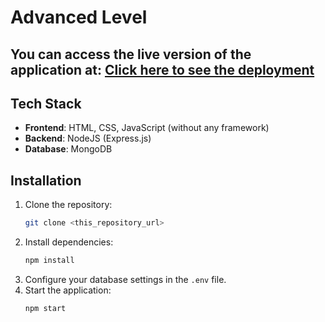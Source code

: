 # Advanced Level

## You can access the live version of the application at: <a href="http://ec2-18-156-135-252.eu-central-1.compute.amazonaws.com/" target="_blank">Click here to see the deployment</a>

## Tech Stack

- **Frontend**: HTML, CSS, JavaScript (without any framework)
- **Backend**: NodeJS (Express.js)
- **Database**: MongoDB

## Installation

1. Clone the repository:
    ```bash
    git clone <this_repository_url>
    ```
2. Install dependencies:
    ```bash
    npm install
    ```
3. Configure your database settings in the `.env` file.
4. Start the application:
    ```bash
    npm start
    ```


